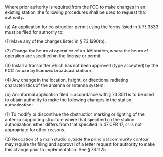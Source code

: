 Where prior authority is required from the FCC to make changes in an existing station, the following procedures shall be used to request that authority:
              

(a) An application for construction permit using the forms listed in § 73.3533 must be filed for authority to:

(1) Make any of the changes listed in § 73.1690(b).

(2) Change the hours of operation of an AM station, where the hours of operation are specified on the license or permit.

(3) Install a transmitter which has not been approved (type accepted) by the FCC for use by licensed broadcast stations.

(4) Any change in the location, height, or directional radiating characteristics of the antenna or antenna system.

(b) An informal application filed in accordance with § 73.3511 is to be used to obtain authority to make the following changes in the station authorization:

(1) To modify or discontinue the obstruction marking or lighting of the antenna supporting structure where that specified on the station authorization either differs from that specified in 47 CFR 17, or is not appropriate for other reasons.

(2) Relocation of a main studio outside the principal community contour may require the filing and approval of a letter request for authority to make this change prior to implementation. See § 73.1125.

